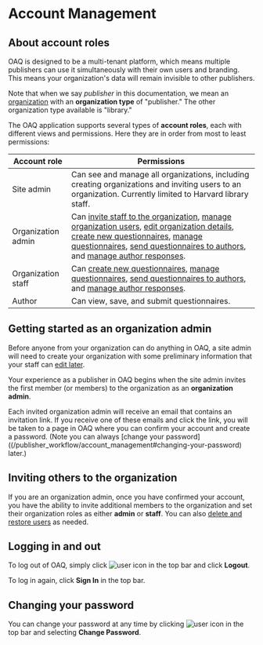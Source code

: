 # Account Management

## About account roles

OAQ is designed to be a multi-tenant platform, which means multiple publishers can use it simultaneously with their own users and branding. This means your organization's data will remain invisible to other publishers.

Note that when we say _publisher_ in this documentation, we mean an [organization](/organizations) with an **organization type** of "publisher." The other organization type available is "library."

The OAQ application supports several types of **account roles**, each with different views and permissions. Here they are in order from most to least permissions:

| Account role | Permissions |
|--|--|
|Site admin| Can see and manage all organizations, including creating organizations and inviting users to an organization. Currently limited to Harvard library staff. |
|Organization admin | Can [invite staff to the organization](/publisher_workflow/account_management#inviting-others-to-the-organization), [manage organization users](/publisher_workflow/organizations#managing-organization-users), [edit organization details](/publisher_workflow/organizations#editing-organization-details), [create new questionnaires](/publisher_workflow/questionnaires#creating-a-new-questionnaire), [manage questionnaires](/publisher_workflow/questionnaires#actions-you-can-perform-on-a-questionnaire), [send questionnaires to authors](/publisher_workflow/questionnaires#sending-a-questionnaire-to-an-author), and [manage author responses](/publisher_workflow/questionnaires#managing-author-responses). |
|Organization staff | Can [create new questionnaires](/publisher_workflow/questionnaires#creating-a-new-questionnaire), [manage questionnaires](/publisher_workflow/questionnaires#actions-you-can-perform-on-a-questionnaire), [send questionnaires to authors](/publisher_workflow/questionnaires#sending-a-questionnaire-to-an-author), and [manage author responses](/publisher_workflow/questionnaires#managing-author-responses). |
|Author | Can view, save, and submit questionnaires. |

## Getting started as an organization admin

Before anyone from your organization can do anything in OAQ, a site admin will need to create your organization with some preliminary information that your staff can [edit later](/publisher_workflow/organizations#editing-organization-details).

Your experience as a publisher in OAQ begins when the site admin invites the first member (or members) to the organization as an  **organization admin**.

Each invited organization admin will receive an email that contains an invitation link. If you receive one of these emails and click the link, you will be taken to a page in OAQ where you can confirm your account and create a password. (Note you can always [change your password]((/publisher_workflow/account_management#changing-your-password) later.)

## Inviting others to the organization

If you are an organization admin, once you have confirmed your account, you have the ability to invite additional members to the organization and set their organization roles as either **admin** or **staff**. You can also [delete and restore users](/publisher_workflow/organizations#managing-organization-users) as needed.

## Logging in and out

To log out of OAQ, simply click ![user icon](/docs/assets/user_icon.png) in the top bar and click **Logout**.

To log in again, click **Sign In** in the top bar.

## Changing your password

You can change your password at any time by clicking ![user icon](/docs/assets/user_icon.png) in the top bar and selecting **Change Password**.
